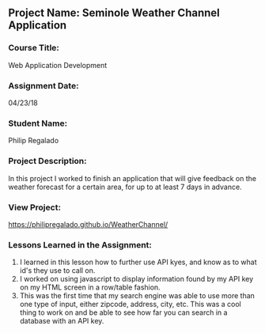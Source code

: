 ## Project Name:  Seminole Weather Channel Application

### Course Title:
Web Application Development

### Assignment Date:  
04/23/18

### Student Name:  
Philip Regalado

### Project Description:
In this project I worked to finish an application that will give feedback on the weather forecast for a certain area, for up to at least 7 days in advance.

### View Project:
https://philipregalado.github.io/WeatherChannel/

### Lessons Learned in the Assignment:
1. I learned in this lesson how to further use API kyes, and know as to what id's they use to call on. 
2. I worked on using javascript to display information found by my API key on my HTML screen in a row/table fashion.
3. This was the first time that my search engine was able to use more than one type of input, either zipcode, address, city, etc. This was a cool thing to work on and be able to see how far you can search in a database with an API key.

